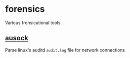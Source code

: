 # forensics
Various frensicational tools

## [ausock](ausock/)
Parse linux's auditd `audit.log` file for network connections
